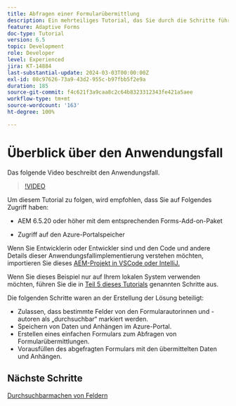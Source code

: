 ```yaml
---
title: Abfragen einer Formularübermittlung
description: Ein mehrteiliges Tutorial, das Sie durch die Schritte führt, die beim Abfragen von im Azure-Portal gespeicherten Formularübermittlungen erforderlich sind.
feature: Adaptive Forms
doc-type: Tutorial
version: 6.5
topic: Development
role: Developer
level: Experienced
jira: KT-14884
last-substantial-update: 2024-03-03T00:00:00Z
exl-id: 08c97626-73a9-43d2-955c-b97fbb5f2e9a
duration: 185
source-git-commit: f4c621f3a9caa8c2c64b8323312343fe421a5aee
workflow-type: tm+mt
source-wordcount: '163'
ht-degree: 100%

---
```


# Überblick über den Anwendungsfall

Das folgende Video beschreibt den Anwendungsfall.

>[!VIDEO](https://video.tv.adobe.com/v/3427096?learn=on)


Um diesem Tutorial zu folgen, wird empfohlen, dass Sie auf Folgendes Zugriff haben:

* AEM 6.5.20 oder höher mit dem entsprechenden Forms-Add-on-Paket

* Zugriff auf den Azure-Portalspeicher



Wenn Sie Entwicklerin oder Entwickler sind und den Code und andere Details dieser Anwendungsfallimplementierung verstehen möchten, importieren Sie dieses [AEM-Projekt in VSCode oder IntelliJ.](assets/azuredemoproject.zip)

Wenn Sie dieses Beispiel nur auf Ihrem lokalen System verwenden möchten, führen Sie die in [Teil 5 dieses Tutorials](./part5.md) genannten Schritte aus.

Die folgenden Schritte waren an der Erstellung der Lösung beteiligt:

* Zulassen, dass bestimmte Felder von den Formularautorinnen und -autoren als „durchsuchbar“ markiert werden.
* Speichern von Daten und Anhängen im Azure-Portal.
* Erstellen eines einfachen Formulars zum Abfragen von Formularübermittlungen.
* Vorausfüllen des abgefragten Formulars mit den übermittelten Daten und Anhängen.

## Nächste Schritte

[Durchsuchbarmachen von Feldern](./part1.md)
